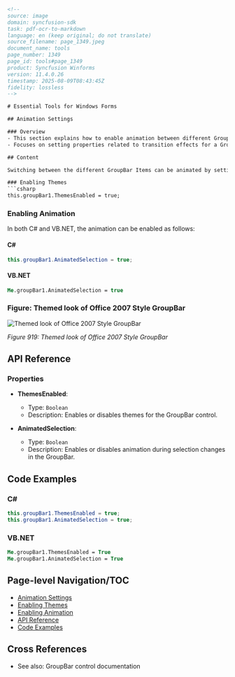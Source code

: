```html
<!-- 
source: image
domain: syncfusion-sdk
task: pdf-ocr-to-markdown
language: en (keep original; do not translate)
source_filename: page_1349.jpeg
document_name: tools
page_number: 1349
page_id: tools#page_1349
product: Syncfusion Winforms
version: 11.4.0.26
timestamp: 2025-08-09T08:43:45Z
fidelity: lossless
-->

# Essential Tools for Windows Forms

## Animation Settings

### Overview
- This section explains how to enable animation between different GroupBar items in Syncfusion Winforms.
- Focuses on setting properties related to transition effects for a GroupBar control.

## Content

Switching between the different GroupBar Items can be animated by setting the **AnimatedSelection** property to True.

### Enabling Themes
```csharp
this.groupBar1.ThemesEnabled = true;
```

### Enabling Animation
In both C# and VB.NET, the animation can be enabled as follows:

#### C#
```csharp
this.groupBar1.AnimatedSelection = true;
```

#### VB.NET
```vb
Me.groupBar1.AnimatedSelection = true
```

### Figure: Themed look of Office 2007 Style GroupBar
![Themed look of Office 2007 Style GroupBar](https://i.imgur.com/unclear_image_id.png)

*Figure 919: Themed look of Office 2007 Style GroupBar*

## API Reference

### Properties
- **ThemesEnabled**:
  - Type: `Boolean`
  - Description: Enables or disables themes for the GroupBar control.

- **AnimatedSelection**:
  - Type: `Boolean`
  - Description: Enables or disables animation during selection changes in the GroupBar.

## Code Examples

### C#
```csharp
this.groupBar1.ThemesEnabled = true;
this.groupBar1.AnimatedSelection = true;
```

### VB.NET
```vb
Me.groupBar1.ThemesEnabled = True
Me.groupBar1.AnimatedSelection = True
```

## Page-level Navigation/TOC
- [Animation Settings](#animation-settings)
- [Enabling Themes](#enabling-themes)
- [Enabling Animation](#enabling-animation)
- [API Reference](#api-reference)
- [Code Examples](#code-examples)

## Cross References
- See also: GroupBar control documentation

<!-- tags: [Syncfusion Winforms, GroupBar, Animation, Themes] keywords: [GroupBar, AnimatedSelection, ThemesEnabled, WinForms, Control, Animation] -->
```